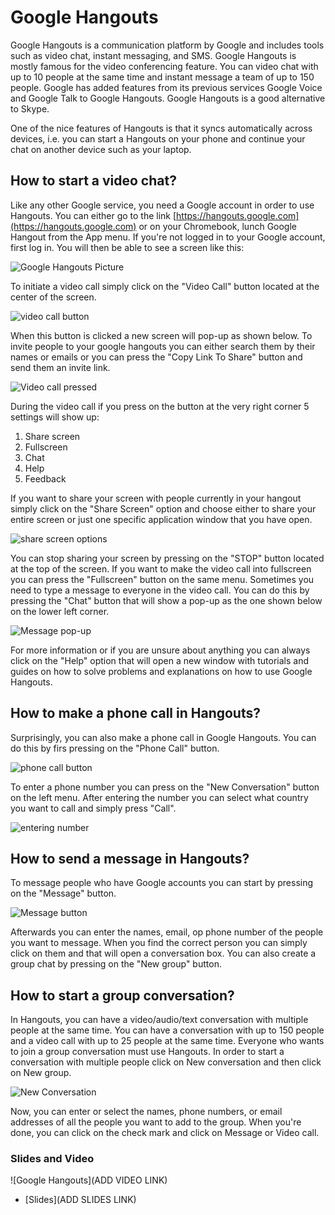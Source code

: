 # Google Hangouts

Google Hangouts is a communication platform by Google and includes tools such as video chat, instant messaging, and SMS. Google Hangouts is mostly famous for the video conferencing feature. You can video chat with up to 10 people at the same time and instant message a team of up to 150 people. Google has added features from its previous services Google Voice and Google Talk to Google Hangouts. Google Hangouts is a good alternative to Skype.

One of the nice features of Hangouts is that it syncs automatically across devices, i.e. you can start a Hangouts on your phone and continue your chat on another device such as your laptop. 

## How to start a video chat?

Like any other Google service, you need a Google account in order to use Hangouts. You can either go to the link [https://hangouts.google.com](https://hangouts.google.com) or on your Chromebook, lunch Google Hangout from the App menu. If you're not logged in to your Google account, first log in. You will then be able to see a screen like this:

![Google Hangouts Picture](images/09_google_hangouts/00_homepage.png)

To initiate a video call simply click on the "Video Call" button located at the center of the screen.

![video call button](images/09_google_hangouts/01_start.png)

When this button is clicked a new screen will pop-up as shown below. To invite people to your google hangouts you can either search them by their names or emails or you can press the "Copy Link To Share" button and send them an invite link. 

![Video call pressed](images/09_google_hangouts/02_invite.png)

During the video call if you press on the button at the very right corner 5 settings will show up:
1. Share screen
2. Fullscreen
3. Chat
4. Help
5. Feedback

If you want to share your screen with people currently in your hangout simply click on the "Share Screen" option and choose either to share your entire screen or just one specific application window that you have open.

![share screen options](images/09_google_hangouts/03_share_screen.png)

You can stop sharing your screen by pressing on the "STOP" button located at the top of the screen. If you want to make the video call into fullscreen you can press the "Fullscreen" button on the same menu. Sometimes you need to type a message to everyone in the video call. You can do this by pressing the "Chat" button that will show a pop-up as the one shown below on the lower left corner.

![Message pop-up](images/09_google_hangouts/04_chat.png)

For more information or if you are unsure about anything you can always click on the "Help" option that will open a new window with tutorials and guides on how to solve problems and explanations on how to use Google Hangouts.

## How to make a phone call in Hangouts?

Surprisingly, you can also make a phone call in Google Hangouts. You can do this by firs pressing on the "Phone Call" button.

![phone call button](images/09_google_hangouts/05_phone_call.png)

To enter a phone number you can press on the "New Conversation" button on the left menu. After entering the number you can select what country you want to call and simply press "Call".

![entering number](images/09_google_hangouts/06_make_call.png)

## How to send a message in Hangouts?

To message people who have Google accounts you can start by pressing on the "Message" button.

![Message button](images/09_google_hangouts/07_message.png)

Afterwards you can enter the names, email, op phone number of the people you want to message. When you find the correct person you can simply click on them and that will open a conversation box. You can also create a group chat by pressing on the "New group" button.

## How to start a group conversation?

In Hangouts, you can have a video/audio/text conversation with multiple people at the same time. You can have a conversation with up to 150 people and a video call with up to 25 people at the same time. Everyone who wants to join a group conversation must use Hangouts. In order to start a conversation with multiple people click on New conversation and then click on New group.

![New Conversation](images/09_google_hangouts/08_new_convo.png)

Now, you can enter or select the names, phone numbers, or email addresses of all the people you want to add to the group. When you're done, you can click on the check mark and click on Message or Video call.


### Slides and Video

![Google Hangouts](ADD VIDEO LINK)

* [Slides](ADD SLIDES LINK)

